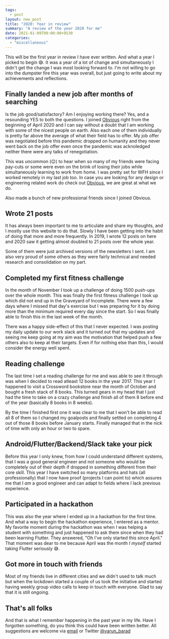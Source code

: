 ```yaml
---
tags:
  - post
layout: new_post
title: "2020: Year in review"
summary: "A review of the year 2020 for me"
date: 2021-01-09T00:00:00+0530
categories:
  - "miscellaneous"
---
```


This will be the first year in review I have ever written. And what a year I picked to begin 😅. It was a year of a lot of change and simultaneously I didn't get the change I was most looking forward to. I'm not willing to go into the dumpster fire this year was overall, but just going to write about my achievements and reflections.

## Finally landed a new job after months of searching

Is the job good/satisfactory? Am I enjoying working there? Yes, and a resounding YES to both the questions. I joined [Obvious](https://obvious.in) right from the beginning of April 2020 and I can say without a doubt that I am working with some of the nicest people on earth. Also each one of them individually is pretty far above the average of what their field has to offer. My job offer was negotiated before this pandemic dropped on humanity and they never went back on the job offer even once the pandemic was acknoledged neither there were any talks of renegotiation.

This was uncommon (😉) to hear when so many of my friends were facing pay-cuts or some were even on the brink of losing their jobs while simultaneously learning to work from home. I was pretty set for WFH since I worked remotely in my last job too. In case you are looking for any design or engineering related work do check out [Obvious](https://obvious.in), we are great at what we do.

Also made a bunch of new professional friends since I joined Obvious.

## Wrote 21 posts

It has always been important to me to articulate and share my thoughts, and I mostly use this website to do that. Slowly I have been getting into the habit of doing that more and more frequently. In 2019, I wrote 12 posts on here and 2020 saw it getting almost doubled to 21 posts over the whole year.

Some of them were just archived versions of the newsletters I sent. I am also very proud of some others as they were fairly technical and needed research and consolidation on my part.

## Completed my first fitness challenge

In the month of November I took up a challenge of doing 1500 push-ups over the whole month. This was finally the first fitness challenge I took up which did not end up in the Graveyard of Incomplete. There were a few days where I missed that day's exercise but I was preparing for it by doing more than the minimum required every day since the start. So I was finally able to finish this in the last week of the month.

There was a happy side-effect of this that I never expected. I was posting my daily update to our work slack and it turned out that my updates and seeing me keep going at my aim was the motivation that helped push a few others also to keep at their targets. Even if for nothing else than this, I would consider the energy well spent.

## Reading challenge

The last time I set a reading challenge for me and was able to see it through was when I decided to read atleast 12 books in the year 2017. This year I happened to visit a Crossword bookstore near the month of October and bought a fresh stack of 8 books. This turned gears in my head that I just had the time to take on a crazy challenge and finish all of them 8 before end of the year (basically 8 books in 8 weeks).

By the time I finished first one it was clear to me that I won't be able to read all 8 of them so I changed my goalposts and finally settled on completing 4 out of those 8 books before January starts. Finally managed that in the nick of time with only an hour or two to spare.

## Android/Flutter/Backend/Slack take your pick

Before this year I only knew, from how I could understand different systems, that I was a good general engineer and not someone who would be completely out of their depth if dropped in something different from their core skill. This year I have switched so many platforms and hats (all professionally) that I now have proof (projects I can point to) which assures me that I _am_ a good engineer and can adapt to fields where I lack previous experience.

## Participated in a hackathon

This was also the year where I ended up in a hackathon for the first time. And what a way to begin the hackathon experience, I entered as a mentor. My favorite moment during the hackathon was when I was helping a student with something and just happened to ask them since when they had been learning Flutter. They answered, "Oh I've only started this since April." That moment was dear to me because April was the month _I myself_ started taking Flutter seriously 😅.

## Got more in touch with friends

Most of my friends live in different cities and we didn't used to talk much but when the lockdown started a couple of us took the initiative and started having weekly group video calls to keep in touch with everyone. Glad to say that it is still ongoing.

## That's all folks

And that is what I remember happening in the past year in my life. Have I forgotten something, do you think this could have been written better. All suggestions are welcome via [email](mailto:contact@varunbarad.com) or Twitter [@varun_barad](https://twitter.com/varun_barad)
